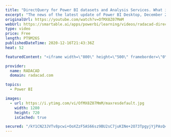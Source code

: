 ```yaml
---
title: "DirectQuery for Power BI datasets and Analysis Services. What is it and why it is a big deal?"
excerpt: "The news of the latest update of Power BI Desktop, December 2020, is now everywhere. Especially the most exciting feature of all is the DirectQuery for Power BI datasets and analysis service, or in other terms composite model for Power BI datasets. However, you might ask, what that mean? what is it?"
originalUrl: https://youtube.com/watch?v=OfMX8Z07MmM
webUrl: https://smartable.ai/apps/powerbi/learning/videos/radacad-directquery-for-power-bi-datasets-and-analysis-services-what-is-it-and-why-it-is-a-big-deal/
type: video
price: Free
length: PT9M26S
publishedDateTime: 2020-12-16T21:43:36Z
heat: 52

featuredContent: "<iframe width=\"800\" height=\"500\" frameborder=\"0\" src=\"https://www.youtube.com/embed/OfMX8Z07MmM\" allow=\"accelerometer; autoplay; encrypted-media; gyroscope; picture-in-picture\" allowfullscreen></iframe>"

provider:
  name: RADACAD
  domain: radacad.com

topics:
  - Power BI

images:
  - url: https://i.ytimg.com/vi/OfMX8Z07MmM/maxresdefault.jpg
    width: 1280
    height: 720
    isCached: true

secured: "/kY1CN23JVTv8pcwi+OoXZzF5AS66sz9BU2sC7juKINe+2O73TpgyjYjPAsQ4iKftAruwVDUldBgjnVxyd2lL5BdHNns3/QYQ87w7T4vcVQVwXmaEAQzWUr9vomybsvjZKd883rXOS/k6JQ2ub4w1l6XXi3mI6EBwM9gkvYDqi1Om66bWCYvhMtuO2ElDR/NVveLa3x6prXkfsBqW2uudDhOXA5Fy4RN7smWZgfcaGhuw35aZ9C9ZitHPoGGMmdQKIUmbbJCV/myRphogqV2CyQDH7NHX2Pfs9IZ3q+MWp8rwj7dEQPEf9aXgpVywOa1+a9XLoXjfNe9khfYpX/aFH77SI5jmYKSa7DHukL/ED8qpbQPMFRbLqIcjLGimIo9j+rcwp68a8T/kDTMqgfgoFyUvRZ/mJa4V+BUKwvEB0E=;z/e13BKzR3NjVXXZ6s64Pg=="
---
```


